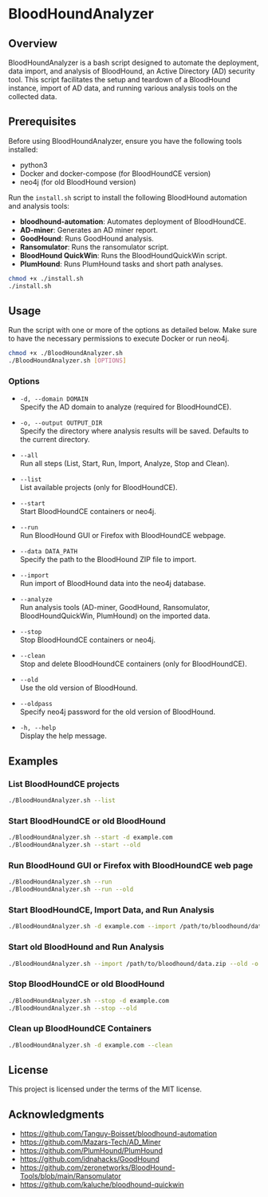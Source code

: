 
# BloodHoundAnalyzer

## Overview

BloodHoundAnalyzer is a bash script designed to automate the deployment, data import, and analysis of BloodHound, an Active Directory (AD) security tool. This script facilitates the setup and teardown of a BloodHound instance, import of AD data, and running various analysis tools on the collected data.

## Prerequisites

Before using BloodHoundAnalyzer, ensure you have the following tools installed:

- python3
- Docker and docker-compose (for BloodHoundCE version)
- neo4j (for old BloodHound version)

Run the `install.sh` script to install the following BloodHound automation and analysis tools:
  - **bloodhound-automation**: Automates deployment of BloodHoundCE.
  - **AD-miner**: Generates an AD miner report.
  - **GoodHound**: Runs GoodHound analysis.
  - **Ransomulator**: Runs the ransomulator script.
  - **BloodHound QuickWin**: Runs the BloodHoundQuickWin script.
  - **PlumHound**: Runs PlumHound tasks and short path analyses.

```bash
chmod +x ./install.sh
./install.sh
```
## Usage

Run the script with one or more of the options as detailed below. Make sure to have the necessary permissions to execute Docker or run neo4j.

```bash
chmod +x ./BloodHoundAnalyzer.sh
./BloodHoundAnalyzer.sh [OPTIONS]
```

### Options

- `-d, --domain DOMAIN`  
  Specify the AD domain to analyze (required for BloodHoundCE).

- `-o, --output OUTPUT_DIR`  
  Specify the directory where analysis results will be saved. Defaults to the current directory.

- `--all`  
  Run all steps (List, Start, Run, Import, Analyze, Stop and Clean).

- `--list`  
  List available projects (only for BloodHoundCE).

- `--start`  
  Start BloodHoundCE containers or neo4j.

- `--run`  
  Run BloodHound GUI or Firefox with BloodHoundCE webpage.

- `--data DATA_PATH`  
  Specify the path to the BloodHound ZIP file to import.

- `--import`  
  Run import of BloodHound data into the neo4j database.

- `--analyze`  
  Run analysis tools (AD-miner, GoodHound, Ransomulator, BloodHoundQuickWin, PlumHound) on the imported data.

- `--stop`  
  Stop BloodHoundCE containers or neo4j.

- `--clean`  
  Stop and delete BloodHoundCE containers (only for BloodHoundCE).

- `--old`  
  Use the old version of BloodHound.

- `--oldpass`  
  Specify neo4j password for the old version of BloodHound.

- `-h, --help`  
  Display the help message.

## Examples

### List BloodHoundCE projects

```bash
./BloodHoundAnalyzer.sh --list
```

### Start BloodHoundCE or old BloodHound

```bash
./BloodHoundAnalyzer.sh --start -d example.com
./BloodHoundAnalyzer.sh --start --old
```

### Run BloodHound GUI or Firefox with BloodHoundCE web page

```bash
./BloodHoundAnalyzer.sh --run
./BloodHoundAnalyzer.sh --run --old
```

### Start BloodHoundCE, Import Data, and Run Analysis

```bash
./BloodHoundAnalyzer.sh -d example.com --import /path/to/bloodhound/data.zip --analyze -o /path/to/output
```

### Start old BloodHound and Run Analysis

```bash
./BloodHoundAnalyzer.sh --import /path/to/bloodhound/data.zip --old -o /path/to/output
```

### Stop BloodHoundCE or old BloodHound

```bash
./BloodHoundAnalyzer.sh --stop -d example.com
./BloodHoundAnalyzer.sh --stop --old
```

### Clean up BloodHoundCE Containers

```bash
./BloodHoundAnalyzer.sh -d example.com --clean
```

## License

This project is licensed under the terms of the MIT license. 

## Acknowledgments
- https://github.com/Tanguy-Boisset/bloodhound-automation
- https://github.com/Mazars-Tech/AD_Miner
- https://github.com/PlumHound/PlumHound
- https://github.com/idnahacks/GoodHound
- https://github.com/zeronetworks/BloodHound-Tools/blob/main/Ransomulator
- https://github.com/kaluche/bloodhound-quickwin

